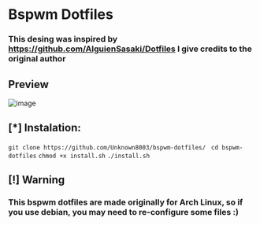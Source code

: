 # Bspwm Dotfiles

### This desing was inspired by https://github.com/AlguienSasaki/Dotfiles I give credits to the original author

## Preview

![image](https://github.com/user-attachments/assets/5b8626a1-7c8e-4d82-932b-ae55b74e41cb)

## [*] Instalation:

`git clone https://github.com/Unknown8003/bspwm-dotfiles/ `
`cd bspwm-dotfiles`
`chmod +x install.sh`
`./install.sh`

## [!] Warning
### This bspwm dotfiles are made originally for Arch Linux, so if you use debian, you may need to re-configure some files :)
